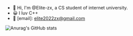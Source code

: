 - 👋 Hi, I'm @Elite-zx, a CS student of internet university.
- 😀 I luv C++
- 📧 [email]: elite2022zx@gmail.com

![Anurag's GitHub stats](https://github-readme-stats.vercel.app/api?username=Elite-zx&theme=dark&show_icons=true)
